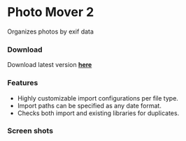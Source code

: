 Photo Mover 2
===========

Organizes photos by exif data

### Download
Download latest version **[here](https://jonashertzman.github.io/PhotoMover2/download/PhotoMover.zip)**

### Features
- Highly customizable import configurations per file type.
- Import paths can be specified as any date format.
- Checks both import and existing libraries for duplicates.

### Screen shots
